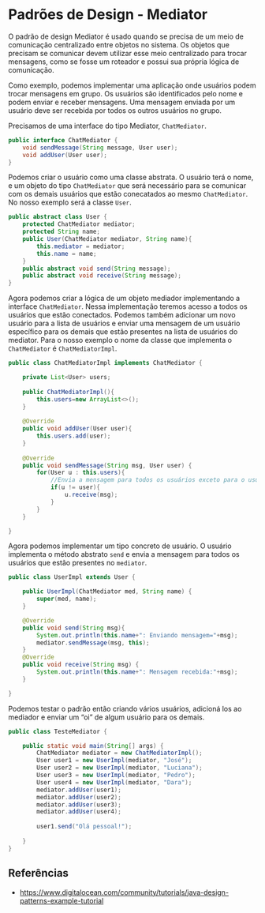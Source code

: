 # Padrões de Design - Mediator

O padrão de design Mediator é usado quando se precisa de um meio de comunicação centralizado
entre objetos no sistema. Os objetos que precisam se comunicar devem utilizar esse meio
centralizado para trocar mensagens, como se fosse um roteador e possui sua própria lógica de
comunicação.

Como exemplo, podemos implementar uma aplicação onde usuários podem trocar mensagens em grupo.
Os usuários são identificados pelo nome e podem enviar e receber mensagens. Uma mensagem
enviada por um usuário deve ser recebida por todos os outros usuários no grupo.

Precisamos de uma interface do tipo Mediator, ``ChatMediator``.

```java
public interface ChatMediator {
    void sendMessage(String message, User user);
    void addUser(User user);
}

```
Podemos criar o usuário como uma classe abstrata. O usuário terá o nome, e um objeto do tipo
``ChatMediator`` que será necessário para se comunicar com os demais usuários que estão conecatados
ao mesmo ``ChatMediator``. No nosso exemplo será a classe ``User``.
```java
public abstract class User {
    protected ChatMediator mediator;
    protected String name;
    public User(ChatMediator mediator, String name){
        this.mediator = mediator;
        this.name = name;
    }
    public abstract void send(String message);
    public abstract void receive(String message);
}

```
Agora podemos criar a lógica de um objeto mediador implementando a interface ``ChatMediator``.
Nessa implementação teremos acesso a todos os usuários que estão conectados. Podemos também
adicionar um novo usuário para a lista de usuários e enviar uma mensagem de um usuário específico
para os demais que estão presentes na lista de usuários do mediator. Para o nosso exemplo
o nome da classe que implementa o ``ChatMediator`` é ``ChatMediatorImpl``.

```java
public class ChatMediatorImpl implements ChatMediator {

	private List<User> users;
	
	public ChatMediatorImpl(){
		this.users=new ArrayList<>();
	}
	
	@Override
	public void addUser(User user){
		this.users.add(user);
	}
	
	@Override
	public void sendMessage(String msg, User user) {
		for(User u : this.users){
			//Envia a mensagem para todos os usuários exceto para o usuário que enviou
			if(u != user){
				u.receive(msg);
			}
		}
	}

}
```

Agora podemos implementar um tipo concreto de usuário. O usuário implementa o método abstrato
``send`` e envia a mensagem para todos os usuários que estão presentes no ``mediator``.
```java
public class UserImpl extends User {

    public UserImpl(ChatMediator med, String name) {
        super(med, name);
    }

    @Override
    public void send(String msg){
        System.out.println(this.name+": Enviando mensagem="+msg);
        mediator.sendMessage(msg, this);
    }
    @Override
    public void receive(String msg) {
        System.out.println(this.name+": Mensagem recebida:"+msg);
    }

}
```

Podemos testar o padrão então criando vários usuários, adicioná los ao mediador e enviar um
“oi” de algum usuário para os demais.

```java
public class TesteMediator {

	public static void main(String[] args) {
		ChatMediator mediator = new ChatMediatorImpl();
		User user1 = new UserImpl(mediator, "José");
		User user2 = new UserImpl(mediator, "Luciana");
		User user3 = new UserImpl(mediator, "Pedro");
		User user4 = new UserImpl(mediator, "Dara");
		mediator.addUser(user1);
		mediator.addUser(user2);
		mediator.addUser(user3);
		mediator.addUser(user4);
		
		user1.send("Olá pessoal!");
		
	}
}
```


## Referências
- https://www.digitalocean.com/community/tutorials/java-design-patterns-example-tutorial


